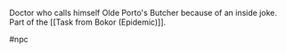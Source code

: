 Doctor who calls himself Olde Porto's Butcher because of an inside joke. Part of the [[Task from Bokor (Epidemic)]].

#npc 
